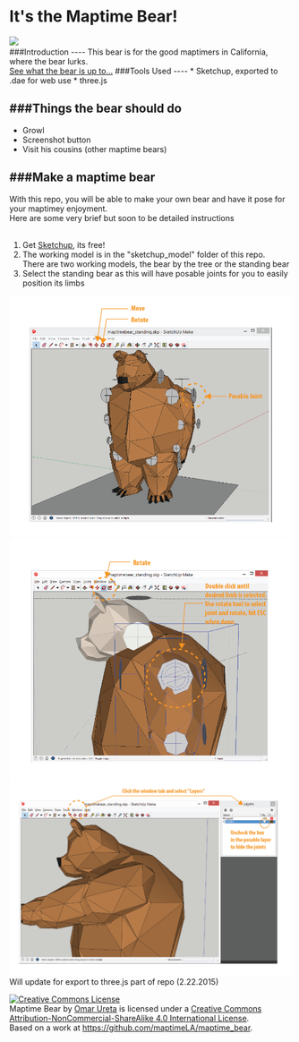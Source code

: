# It's the Maptime Bear!<br>
<img src="https://raw.githubusercontent.com/maptimeLA/maptime_bear/master/images/maptimebear_v1.jpg" width="50%" />
<br>
###Introduction
----
This bear is for the good maptimers in California, where the bear lurks.<br>
<a href="http://maptimela.github.io/maptime_bear/">See what the bear is up to...</a>
###Tools Used
----
* Sketchup, exported to .dae for web use
* three.js

###Things the bear should do
----
* Growl
* Screenshot button
* Visit his cousins (other maptime bears)

###Make a maptime bear
----
With this repo, you will be able to make your own bear and have it pose for your maptimey enjoyment.<br>
Here are some very brief but soon to be detailed instructions<br><br>
1. Get <a href="http://www.sketchup.com/">Sketchup</a>, its free!<br>
2. The working model is in the "sketchup_model" folder of this repo.<br>
    There are two working models, the bear by the tree or the standing bear<br>
3. Select the standing bear as this will have posable joints for you to easily position its limbs

![alt text](https://raw.githubusercontent.com/maptimeLA/maptime_bear/master/images/instructions/instructions-01.png "Step 1")
![alt text](https://raw.githubusercontent.com/maptimeLA/maptime_bear/master/images/instructions/instructions-02.png "Step 1")
![alt text](https://raw.githubusercontent.com/maptimeLA/maptime_bear/master/images/instructions/instructions-03.png "Step 1")
<br>
Will update for export to three.js part of repo (2.22.2015)<br>

<a rel="license" href="http://creativecommons.org/licenses/by-nc-sa/4.0/"><img alt="Creative Commons License" style="border-width:0" src="https://i.creativecommons.org/l/by-nc-sa/4.0/88x31.png" /></a><br /><span xmlns:dct="http://purl.org/dc/terms/" property="dct:title">Maptime Bear</span> by <a xmlns:cc="http://creativecommons.org/ns#" href="www.theworks.la" property="cc:attributionName" rel="cc:attributionURL">Omar Ureta</a> is licensed under a <a rel="license" href="http://creativecommons.org/licenses/by-nc-sa/4.0/">Creative Commons Attribution-NonCommercial-ShareAlike 4.0 International License</a>.<br />Based on a work at <a xmlns:dct="http://purl.org/dc/terms/" href="https://github.com/maptimeLA/maptime_bear" rel="dct:source">https://github.com/maptimeLA/maptime_bear</a>.
